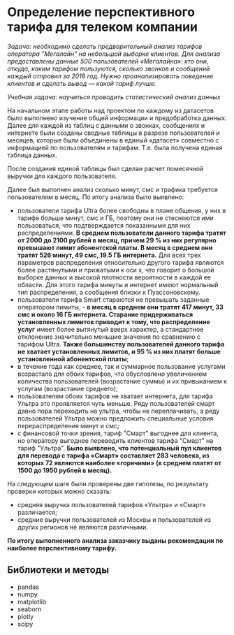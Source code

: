 
# Определение перспективного тарифа для телеком компании

*Задача: необходимо сделать предварительный анализ тарифов оператора "Мегалайн" на небольшой выборке клиентов. 
Для анализа предоставлены данные 500 пользователей «Мегалайна»: кто они, откуда, каким тарифом пользуются, сколько звонков и сообщений каждый отправил за 2018 год. 
Нужно проанализировать поведение клиентов и сделать вывод — какой тариф лучше.*

*Учебная задача: научиться проводить статистический анализ данных*

На начальном этапе работы над проектом по каждому из датасетов было выполнено изучение общей информации и предобработка данных. 
Далее для каждой из таблиц с данными о звонках, сообщениях и интернете были созданы сводные таблицы в разрезе пользователей и месяцев, которые были объединены в единый «датасет» совместно с информацией по пользователям и тарифам. Т.е. была получена единая таблица данных.
    
После создания единой таблицы был сделан расчет помесячной выручки для каждого пользователя.
    
Далее был выполнен анализ сколько минут, смс и трафика требуется пользователям в месяц. По итогу анализа было выявлено:
- пользователи тарифа Ultra более свободны в плане общения, у них в тарифе больше минут, смс и ГБ, поэтому они не стесняются ими пользоваться, что подтверждается показанными для них распределениями. **В среднем пользователи данного тарифа тратят от 2000 до 2100 рублей в месяц, причем 29 % из них регулярно превышают лимит абонентской платы. В месяц в среднем они тратят 526 минут, 49 смс, 19.5 ГБ интернета.** Для всех трех параметров распределения относительно другого тарифа являются более растянутыми и прижатыми к оси х, что говорит о большой выборке данных и высокой плотности вероятности в каждой ее области. Для этого тарифа минуты и интернет имеют нормальный тип распределения, а сообщения близки к Пуассоновскому.
- пользователи тарифа Smart стараются не превышать заданные оператором лимиты, - **в месяц в среднем они тратят 417 минут, 33 смс и около 16 ГБ интернета. Старание придерживаться установленных лимитов приводит к тому, что распределение услуг** имеет более вытянутый вверх характер, а стандартное отклонение значительно меньшие значения по сравнению с тарифом Ultra. **Также большинству пользователей данного тарифа не хватает установленных лимитов, и 95 % из них платят больше установленной абонентской платы**;
- в течение года как среднее, так и суммарное пользование услугами возрастало для обоих тарифов, что обусловлено увеличением количества пользователей (возрастание суммы) и их привыканием к услугам (возрастание среднего);
- пользователям обоих тарифов не хватает интернета, для тарифа Ультра это проявляется чуть меньше. Ряду пользователей смарт давно пора переходить на ультра, чтобы не переплачивать, а ряду пользователей Ультра можно предложить специальные условия перераспределения минут и смс;
- с финансовой точки зрения, тариф "Смарт" выгоднее для клиента, но оператору выгоднее переводить клиентов тарифа "Смарт" на тариф "Ультра".  **Было выявлено, что потенциальный пул клиентов для перевода с тарифа «Смарт» составляет 283 человека, из которых 72 являются наиболее «горячими» (в среднем платят от 1500 до 1950 рублей в месяц).**

На следующем шаге были проверены две гипотезы, по результату проверки которых можно сказать:
-  средняя выручка пользователей тарифов «Ультра» и «Смарт» различается;
- средние выручки пользователей из Москвы и пользователей из других регионов не являются различными.

**По итогу выполненного анализа заказчику выданы рекомендации по наиболее перспективному тарифу.**

## Библиотеки и методы
* pandas
* numpy
* matplotlib
* seaborn
* plotly
* scipy
